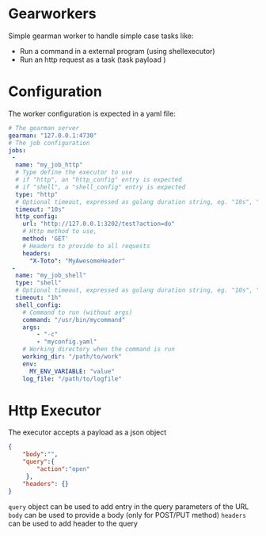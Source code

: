 # Gearworkers

Simple gearman worker to handle simple case tasks like:

- Run a command in a external program (using shellexecutor)
- Run an http request as a task (task payload )

# Configuration

The worker configuration is expected in a yaml file:

```yaml
# The gearman server
gearman: "127.0.0.1:4730"
# The job configuration
jobs:
 - 
  name: "my_job_http"
  # Type define the executor to use
  # if "http", an "http_config" entry is expected
  # if "shell", a "shell_config" entry is expected
  type: "http"
  # Optional timeout, expressed as golang duration string, eg. "10s", "24h"
  timeout: "10s"
  http_config:
    url: "http://127.0.0.1:3202/test?action=do"
    # Http method to use, 
    method: 'GET'
    # Headers to provide to all requests
    headers:
      "X-Toto": "MyAwesomeHeader"
 - 
  name: "my_job_shell"
  type: "shell"
  # Optional timeout, expressed as golang duration string, eg. "10s", "24h"
  timeout: "1h"
  shell_config:
    # Command to run (without args)
    command: "/usr/bin/mycommand"
    args:
        - "-c"
        - "myconfig.yaml"
    # Working directory when the command is run
    working_dir: "/path/to/work"
    env:
      MY_ENV_VARIABLE: "value"
    log_file: "/path/to/logfile"
```

# Http Executor

The executor accepts a payload as a json object

```json
{
    "body":"",
    "query":{
        "action":"open"
     },
    "headers": {}
}
```

`query` object can be used to add entry in the query parameters of the URL
`body` can be used to provide a body (only for POST/PUT method)
`headers` can be used to add header to the query